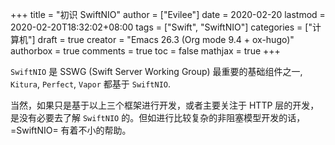 +++
title = "初识 SwiftNIO"
author = ["Evilee"]
date = 2020-02-20
lastmod = 2020-02-20T18:32:02+08:00
tags = ["Swift", "SwiftNIO"]
categories = ["计算机"]
draft = true
creator = "Emacs 26.3 (Org mode 9.4 + ox-hugo)"
authorbox = true
comments = true
toc = false
mathjax = true
+++

`SwiftNIO` 是 SSWG (Swift Server Working Group) 最重要的基础组件之一, `Kitura`,
`Perfect`, `Vapor` 都基于 `SwiftNIO`.

<!--more-->

当然，如果只是基于以上三个框架进行开发，或者主要关注于 HTTP 层的开发，是没有必要去了解 `SwiftNIO` 的。但如进行比较复杂的非阻塞模型开发的话，=SwiftNIO= 有着不小的帮助。
